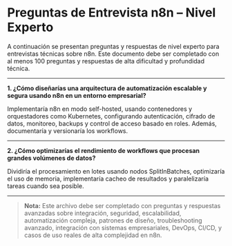 # Preguntas de Entrevista n8n – Nivel Experto

A continuación se presentan preguntas y respuestas de nivel experto para entrevistas técnicas sobre n8n. Este documento debe ser completado con al menos 100 preguntas y respuestas de alta dificultad y profundidad técnica.

---

**1. ¿Cómo diseñarías una arquitectura de automatización escalable y segura usando n8n en un entorno empresarial?**

Implementaría n8n en modo self-hosted, usando contenedores y orquestadores como Kubernetes, configurando autenticación, cifrado de datos, monitoreo, backups y control de acceso basado en roles. Además, documentaría y versionaría los workflows.

---

**2. ¿Cómo optimizarías el rendimiento de workflows que procesan grandes volúmenes de datos?**

Dividiría el procesamiento en lotes usando nodos SplitInBatches, optimizaría el uso de memoria, implementaría cacheo de resultados y paralelizaría tareas cuando sea posible.

---

<!-- Agregar aquí al menos 98 preguntas y respuestas adicionales de nivel experto -->

> **Nota:** Este archivo debe ser completado con preguntas y respuestas avanzadas sobre integración, seguridad, escalabilidad, automatización compleja, patrones de diseño, troubleshooting avanzado, integración con sistemas empresariales, DevOps, CI/CD, y casos de uso reales de alta complejidad en n8n.
